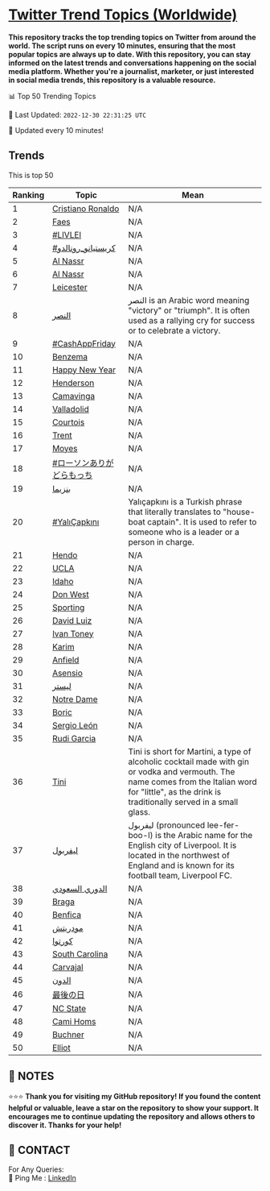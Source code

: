[Twitter Trend Topics (Worldwide)](https://github.com/ErcinDedeoglu/Twitter-Trend-Topics)
==========

**This repository tracks the top trending topics on Twitter from around the world. 
The script runs on every 10 minutes, ensuring that the most popular topics are always up to date. 
With this repository, you can stay informed on the latest trends and conversations happening on the social media platform. 
Whether you're a journalist, marketer, or just interested in social media trends, this repository is a valuable resource.**


📊 Top 50 Trending Topics

📆 Last Updated: `2022-12-30 22:31:25 UTC`

🔧 Updated every 10 minutes!


## Trends

This is top 50

| Ranking | Topic | Mean |
| ------- | ------------ | ------------ |
| 1 | [Cristiano Ronaldo](http://twitter.com/search?q=Cristiano+Ronaldo) | N/A |
| 2 | [Faes](http://twitter.com/search?q=Faes) | N/A |
| 3 | [#LIVLEI](http://twitter.com/search?q=%23LIVLEI) | N/A |
| 4 | [#كريستيانو_رونالدو](http://twitter.com/search?q=%23%d9%83%d8%b1%d9%8a%d8%b3%d8%aa%d9%8a%d8%a7%d9%86%d9%88_%d8%b1%d9%88%d9%86%d8%a7%d9%84%d8%af%d9%88) | N/A |
| 5 | [Al Nassr](http://twitter.com/search?q=Al+Nassr) | N/A |
| 6 | [Al Nassr](http://twitter.com/search?q=Al+Nassr) | N/A |
| 7 | [Leicester](http://twitter.com/search?q=Leicester) | N/A |
| 8 | [النصر](http://twitter.com/search?q=%d8%a7%d9%84%d9%86%d8%b5%d8%b1) | النصر is an Arabic word meaning "victory" or "triumph". It is often used as a rallying cry for success or to celebrate a victory. |
| 9 | [#CashAppFriday](http://twitter.com/search?q=%23CashAppFriday) | N/A |
| 10 | [Benzema](http://twitter.com/search?q=Benzema) | N/A |
| 11 | [Happy New Year](http://twitter.com/search?q=Happy+New+Year) | N/A |
| 12 | [Henderson](http://twitter.com/search?q=Henderson) | N/A |
| 13 | [Camavinga](http://twitter.com/search?q=Camavinga) | N/A |
| 14 | [Valladolid](http://twitter.com/search?q=Valladolid) | N/A |
| 15 | [Courtois](http://twitter.com/search?q=Courtois) | N/A |
| 16 | [Trent](http://twitter.com/search?q=Trent) | N/A |
| 17 | [Moyes](http://twitter.com/search?q=Moyes) | N/A |
| 18 | [#ローソンありがどらもっち](http://twitter.com/search?q=%23%e3%83%ad%e3%83%bc%e3%82%bd%e3%83%b3%e3%81%82%e3%82%8a%e3%81%8c%e3%81%a9%e3%82%89%e3%82%82%e3%81%a3%e3%81%a1) | N/A |
| 19 | [بنزيما](http://twitter.com/search?q=%d8%a8%d9%86%d8%b2%d9%8a%d9%85%d8%a7) | N/A |
| 20 | [#YalıÇapkını](http://twitter.com/search?q=%23Yal%c4%b1%c3%87apk%c4%b1n%c4%b1) | Yalıçapkını is a Turkish phrase that literally translates to "house-boat captain". It is used to refer to someone who is a leader or a person in charge. |
| 21 | [Hendo](http://twitter.com/search?q=Hendo) | N/A |
| 22 | [UCLA](http://twitter.com/search?q=UCLA) | N/A |
| 23 | [Idaho](http://twitter.com/search?q=Idaho) | N/A |
| 24 | [Don West](http://twitter.com/search?q=Don+West) | N/A |
| 25 | [Sporting](http://twitter.com/search?q=Sporting) | N/A |
| 26 | [David Luiz](http://twitter.com/search?q=David+Luiz) | N/A |
| 27 | [Ivan Toney](http://twitter.com/search?q=Ivan+Toney) | N/A |
| 28 | [Karim](http://twitter.com/search?q=Karim) | N/A |
| 29 | [Anfield](http://twitter.com/search?q=Anfield) | N/A |
| 30 | [Asensio](http://twitter.com/search?q=Asensio) | N/A |
| 31 | [ليستر](http://twitter.com/search?q=%d9%84%d9%8a%d8%b3%d8%aa%d8%b1) | N/A |
| 32 | [Notre Dame](http://twitter.com/search?q=Notre+Dame) | N/A |
| 33 | [Boric](http://twitter.com/search?q=Boric) | N/A |
| 34 | [Sergio León](http://twitter.com/search?q=Sergio+Le%c3%b3n) | N/A |
| 35 | [Rudi Garcia](http://twitter.com/search?q=Rudi+Garcia) | N/A |
| 36 | [Tini](http://twitter.com/search?q=Tini) | Tini is short for Martini, a type of alcoholic cocktail made with gin or vodka and vermouth. The name comes from the Italian word for "little", as the drink is traditionally served in a small glass. |
| 37 | [ليفربول](http://twitter.com/search?q=%d9%84%d9%8a%d9%81%d8%b1%d8%a8%d9%88%d9%84) | ليفربول (pronounced lee-fer-boo-l) is the Arabic name for the English city of Liverpool. It is located in the northwest of England and is known for its football team, Liverpool FC. |
| 38 | [الدوري السعودي](http://twitter.com/search?q=%d8%a7%d9%84%d8%af%d9%88%d8%b1%d9%8a+%d8%a7%d9%84%d8%b3%d8%b9%d9%88%d8%af%d9%8a) | N/A |
| 39 | [Braga](http://twitter.com/search?q=Braga) | N/A |
| 40 | [Benfica](http://twitter.com/search?q=Benfica) | N/A |
| 41 | [مودريتش](http://twitter.com/search?q=%d9%85%d9%88%d8%af%d8%b1%d9%8a%d8%aa%d8%b4) | N/A |
| 42 | [كورتوا](http://twitter.com/search?q=%d9%83%d9%88%d8%b1%d8%aa%d9%88%d8%a7) | N/A |
| 43 | [South Carolina](http://twitter.com/search?q=South+Carolina) | N/A |
| 44 | [Carvajal](http://twitter.com/search?q=Carvajal) | N/A |
| 45 | [الدون](http://twitter.com/search?q=%d8%a7%d9%84%d8%af%d9%88%d9%86) | N/A |
| 46 | [最後の日](http://twitter.com/search?q=%e6%9c%80%e5%be%8c%e3%81%ae%e6%97%a5) | N/A |
| 47 | [NC State](http://twitter.com/search?q=NC+State) | N/A |
| 48 | [Cami Homs](http://twitter.com/search?q=Cami+Homs) | N/A |
| 49 | [Buchner](http://twitter.com/search?q=Buchner) | N/A |
| 50 | [Elliot](http://twitter.com/search?q=Elliot) | N/A |




## 📝 NOTES

⭐⭐⭐ **Thank you for visiting my GitHub repository! If you found the content helpful or valuable, leave a star on the repository to show your support. It encourages me to continue updating the repository and allows others to discover it. Thanks for your help!**

## 📨 CONTACT

 For Any Queries:  
            🏓 Ping Me : [LinkedIn](https://www.linkedin.com/in/ercindedeoglu/)